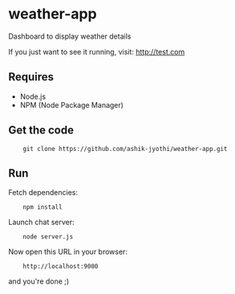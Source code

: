 # weather-app

Dashboard to display weather details

If you just want to see it running, visit: <http://test.com>

## Requires

- Node.js
- NPM (Node Package Manager)

## Get the code

```
    git clone https://github.com/ashik-jyothi/weather-app.git
```

## Run

Fetch dependencies:

```
    npm install
```

Launch chat server:

```
    node server.js
```

Now open this URL in your browser:

```
    http://localhost:9000
```

and you're done ;)
